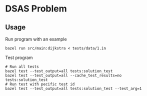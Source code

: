 # DSAS Problem 

## Usage

Run program with an example

```
bazel run src/main:dijkstra < tests/data/1.in
```

Test program

```
# Run all tests
bazel test --test_output=all tests:solution_test
bazel test --test_output=all --cache_test_results=no tests:solution_test
# Run test with pecific test id
bazel test --test_output=all tests:solution_test --test_arg=1
```